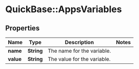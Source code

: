 # QuickBase::AppsVariables

## Properties
Name | Type | Description | Notes
------------ | ------------- | ------------- | -------------
**name** | **String** | The name for the variable. | 
**value** | **String** | The value for the variable. | 



